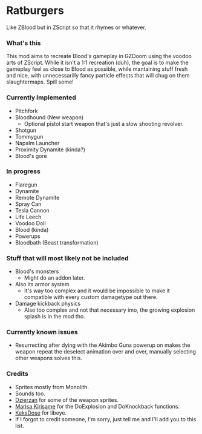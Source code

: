 # Ratburgers
Like ZBlood but in ZScript so that it rhymes or whatever.
### What's this
This mod aims to recreate Blood's gameplay in GZDoom using the voodoo arts of ZScript. While it isn't a 1:1 recreation (duh), the goal is to make the gameplay feel as close to Blood as possible, while mantaining stuff fresh and nice, with unnecessarilly fancy particle effects that will chug on them slaughtermaps. Spill some!
### Currently Implemented
- Pitchfork
- Bloodhound (New weapon)
	- Optional pistol start weapon that's just a slow shooting revolver.
- Shotgun
- Tommygun
- Napalm Launcher
- Proximity Dynamite (kinda?)
- Blood's gore
### In progress
- Flaregun
- Dynamite
- Remote Dynamite
- Spray Can
- Tesla Cannon
- Life Leech
- Voodoo Doll
- Blood (kinda)
- Powerups
- Bloodbath (Beast transformation)
### Stuff that will most likely not be included
- Blood's monsters
	- Might do an addon later.
- Also its armor system
	- It's way too complex and it would be impossible to make it compatible with every custom damagetype out there.
- Damage kickback physics
	- Also too complex and not that necessary imo, the growing explosion splash is in the mod tho.
### Currently known issues
- Resurrecting after dying with the Akimbo Guns powerup on makes the weapon repeat the deselect animation over and over, manually selecting other weapons solves this.
### Credits
- Sprites mostly from Monolith.
- Sounds too.
- [Dzierzan](https://forum.zdoom.org/viewtopic.php?f=37&t=60457) for some of the weapon sprites.
- [Marisa Kirisame](https://github.com/OrdinaryMagician) for the DoExplosion and DoKnockback functions.
- [KeksDose](https://forum.zdoom.org/viewtopic.php?f=105&t=64566) for libeye.
- If I forgot to credit someone, I'm sorry, just tell me and I'll add you to this list.
